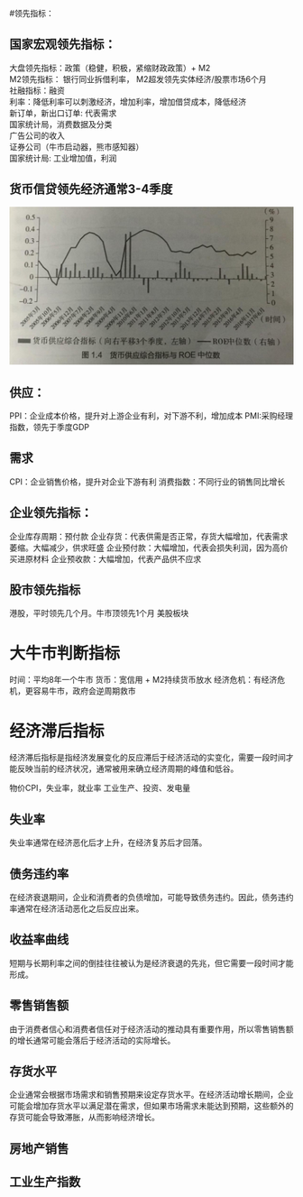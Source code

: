 #领先指标：
## 国家宏观领先指标：
大盘领先指标：政策（稳健，积极，紧缩财政政策）+ M2  
M2领先指标： 银行同业拆借利率， M2超发领先实体经济/股票市场6个月  
社融指标：融资  
利率：降低利率可以刺激经济，增加利率，增加借贷成本，降低经济  
新订单，新出口订单: 代表需求  
国家统计局，消费数据及分类  
广告公司的收入  
证券公司（牛市启动器，熊市感知器）  
国家统计局: 工业增加值，利润  

## 货币信贷领先经济通常3-4季度
![alt text](img/货币M2领先企业业绩_时间.png)

## 供应：
PPI：企业成本价格，提升对上游企业有利，对下游不利，增加成本
PMI:采购经理指数，领先于季度GDP

## 需求
CPI：企业销售价格，提升对企业下游有利
消费指数：不同行业的销售同比增长

## 企业领先指标：
企业库存周期：预付款
企业存货：代表供需是否正常，存货大幅增加，代表需求萎缩。大幅减少，供求旺盛
企业预付款：大幅增加，代表会损失利润，因为高价买进原材料
企业预收款：大幅增加，代表产品供不应求

## 股市领先指标 
港股，平时领先几个月。牛市顶领先1个月
美股板块

# 大牛市判断指标
时间：平均8年一个牛市
货币：宽信用 + M2持续货币放水
经济危机：有经济危机，更容易牛市，政府会逆周期救市


# 经济滞后指标
经济滞后指标是指经济发展变化的反应滞后于经济活动的实变化，需要一段时间才能反映当前的经济状况，通常被用来确立经济周期的峰值和低谷。

物价CPI，失业率，就业率
工业生产、投资、发电量

## 失业率
失业率通常在经济恶化后才上升，在经济复苏后才回落。



## 债务违约率
在经济衰退期间，企业和消费者的负债增加，可能导致债务违约。因此，债务违约率通常在经济活动恶化之后反应出来。



## 收益率曲线
短期与长期利率之间的倒挂往往被认为是经济衰退的先兆，但它需要一段时间才能形成。


## 零售销售额
由于消费者信心和消费者信任对于经济活动的推动具有重要作用，所以零售销售额的增长通常可能会落后于经济活动的实际增长。


## 存货水平
企业通常会根据市场需求和销售预期来设定存货水平。在经济活动增长期间，企业可能会增加存货水平以满足潜在需求，但如果市场需求未能达到预期，这些额外的存货可能会导致滞胀，从而影响经济增长。

## 房地产销售


## 工业生产指数
